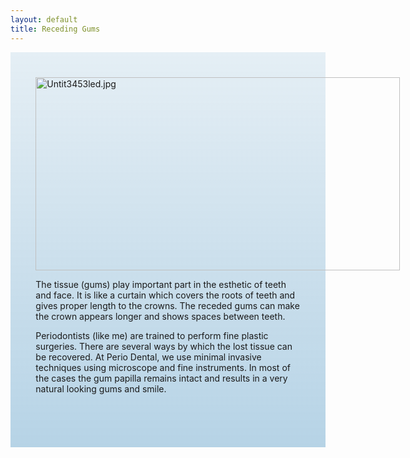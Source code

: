 ```yaml
---
layout: default
title: Receding Gums
---
```


<div class="row">

<div class="col-xs-12 col-sm-12  primary_color text-light featured-text no-gutters">
<div class=" col-md-12" style="background: linear-gradient( rgba(17,113,175,0.1), rgba(17,113,175,0.3) ), url() center; padding: 8%;">

<div class="thumb tright"><div class="thumbinner" style="width:585px;"><a href="/File:Untit3453led.jpg" class="image"><img alt="Untit3453led.jpg" src="/images/6/6b/Untit3453led.jpg" width="583" height="309" class="thumbimage" /></a>  <div class="thumbcaption"></div></div></div>
<p>The tissue (gums) play important part in the esthetic of teeth and face. It is like a curtain which covers the roots of teeth and gives proper length to the crowns. The receded gums can make the crown appears longer and shows spaces between teeth.
</p><p>Periodontists (like me) are trained to perform fine plastic surgeries. There are several ways by which the lost tissue can be recovered. At Perio Dental, we use minimal invasive techniques using microscope and fine instruments. In most of the cases the gum papilla remains intact and results in a very natural looking gums and smile.
</p><p><br />
</p>